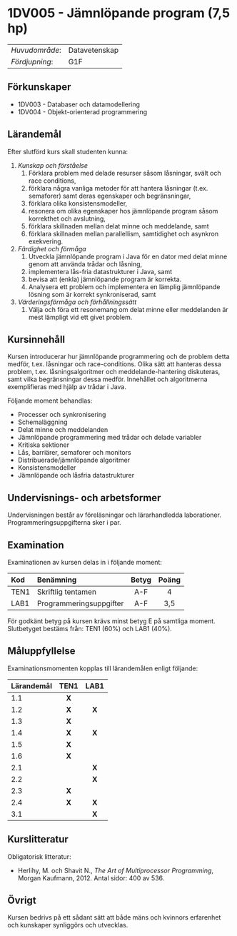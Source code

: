 # 1DV005 - Jämnlöpande program (7,5 hp)

|     |     |
| --- | --- | 
| *Huvudområde*: | Datavetenskap | 
| *Fördjupning*: | G1F | 

## Förkunskaper

- 1DV003 - Databaser och datamodellering
- 1DV004 - Objekt-orienterad programmering

## Lärandemål

Efter slutförd kurs skall studenten kunna:

1. *Kunskap och förståelse*
    1. Förklara problem med delade resurser såsom låsningar, svält och race conditions,
    2. förklara några vanliga metoder för att hantera låsningar (t.ex. semaforer) samt deras egenskaper och begränsningar,
    3. förklara olika konsistensmodeller,
    4. resonera om olika egenskaper hos jämnlöpande program såsom korrekthet och avslutning,
    5. förklara skillnaden mellan delat minne och meddelande, samt
    6. förklara skillnaden mellan parallellism, samtidighet och asynkron exekvering.
2. *Färdighet och förmåga*
    1. Utveckla jämnlöpande program i Java för en dator med delat minne genom att använda trådar och låsning,
    2. implementera lås-fria datastrukturer i Java, samt
    3. bevisa att (enkla) jämnlöpande program är korrekta.
    4. Analysera ett problem och implementera en lämplig jämnlöpande lösning som är korrekt synkroniserad, samt
3. *Värderingsförmåga och förhållningssätt*
    1. Välja och föra ett resonemang om delat minne eller meddelanden är mest lämpligt vid ett givet problem.

## Kursinnehåll

Kursen introducerar hur jämnlöpande programmering och de problem detta medför, t.ex. låsningar och race-conditions. Olika sätt att hanteras dessa problem, t.ex. låsningsalgoritmer och meddelande-hantering diskuteras, samt vilka begränsningar dessa medför. Innehållet och algoritmerna exemplifieras med hjälp av trådar i Java.

Följande moment behandlas:

- Processer och synkronisering
- Schemaläggning 
- Delat minne och meddelanden
- Jämnlöpande programmering med trådar och delade variabler 
- Kritiska sektioner
- Lås, barriärer, semaforer och monitors
- Distribuerade/jämnlöpande algoritmer
- Konsistensmodeller
- Jämnlöpande och låsfria datastrukturer

## Undervisnings- och arbetsformer

Undervisningen består av föreläsningar och lärarhandledda laborationer. Programmeringsuppgifterna sker i par.  

## Examination

Examinationen av kursen delas in i följande moment:

| Kod  | Benämning               | Betyg | Poäng | 
| :--- | :-----------------------| :---: | :---: |
| TEN1 | Skriftlig tentamen      | A-F   | 4     |
| LAB1 | Programmeringsuppgifter | A-F   | 3,5   |

För godkänt betyg på kursen krävs minst betyg E på samtliga moment. Slutbetyget bestäms från: TEN1 (60%) och LAB1 (40%).

## Måluppfyllelse

Examinationsmomenten kopplas till lärandemålen enligt följande:

| Lärandemål | TEN1  | LAB1  |  
| :--------- | :---: | :---: |  
| 1.1        | **X** |       |  
| 1.2        | **X** | **X** |  
| 1.3        | **X** |       |  
| 1.4        | **X** | **X** |  
| 1.5        | **X** |       |  
| 1.6        | **X** |       |  
| 2.1        |       | **X** |  
| 2.2        |       | **X** |  
| 2.3        | **X** |       |  
| 2.4        | **X** | **X** |  
| 3.1        |       | **X** |  

## Kurslitteratur

Obligatorisk litteratur:

- Herlihy, M. och Shavit N., *The Art of Multiprocessor Programming*, Morgan Kaufmann, 2012. Antal sidor: 400 av 536.

## Övrigt

Kursen bedrivs på ett sådant sätt att både mäns och kvinnors erfarenhet och kunskaper synliggörs och utvecklas.